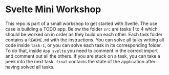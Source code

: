# Svelte Mini Workshop

This repo is part of a small workshop to get started with Svelte. The use case is building a TODO app. Below the folder `src` are tasks 1 to 4 which should be worked on in order as they build on each other. Each task folder contains a `README.md` with the instructions. You can solve all talks writing all code inside `task-1`, or you can solve each task in its corresponding folder. To do that, inside `App.svelte` you need to comment in the correct import and comment out all the others. If you are stuck on a task, you can take a peek into the next task. `final` contains the state of the application after having solved all tasks.
